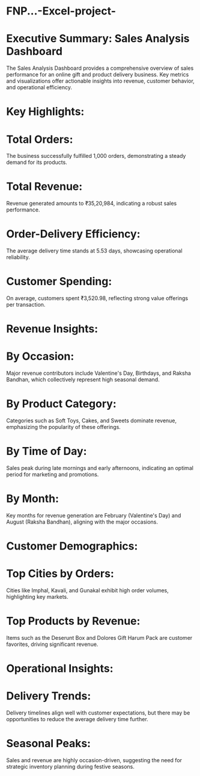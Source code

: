 # FNP...-Excel-project-

# Executive Summary: Sales Analysis Dashboard
The Sales Analysis Dashboard provides a comprehensive overview of sales performance for an online gift and product delivery business. Key metrics and visualizations offer actionable insights into revenue, customer behavior, and operational efficiency.

# Key Highlights:
# Total Orders:
The business successfully fulfilled 1,000 orders, demonstrating a steady demand for its products.

# Total Revenue:
Revenue generated amounts to ₹35,20,984, indicating a robust sales performance.

# Order-Delivery Efficiency:
The average delivery time stands at 5.53 days, showcasing operational reliability.

# Customer Spending:
On average, customers spent ₹3,520.98, reflecting strong value offerings per transaction.

# Revenue Insights:
# By Occasion:
Major revenue contributors include Valentine's Day, Birthdays, and Raksha Bandhan, which collectively represent high seasonal demand.

# By Product Category:
Categories such as Soft Toys, Cakes, and Sweets dominate revenue, emphasizing the popularity of these offerings.

# By Time of Day:
Sales peak during late mornings and early afternoons, indicating an optimal period for marketing and promotions.

# By Month:
Key months for revenue generation are February (Valentine's Day) and August (Raksha Bandhan), aligning with the major occasions.

# Customer Demographics:
# Top Cities by Orders:
Cities like Imphal, Kavali, and Gunakal exhibit high order volumes, highlighting key markets.

# Top Products by Revenue:
Items such as the Deserunt Box and Dolores Gift Harum Pack are customer favorites, driving significant revenue.

# Operational Insights:
# Delivery Trends:
Delivery timelines align well with customer expectations, but there may be opportunities to reduce the average delivery time further.

# Seasonal Peaks:
Sales and revenue are highly occasion-driven, suggesting the need for strategic inventory planning during festive seasons.
